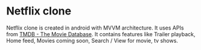 # Netflix clone

Netflix clone is created in android with MVVM architecture.
It uses APIs from [TMDB - The Movie Database](https://www.themoviedb.org/documentation/api).
It contains features like Trailer playback, Home feed, Movies coming soon, Search / View for movie, tv shows.


